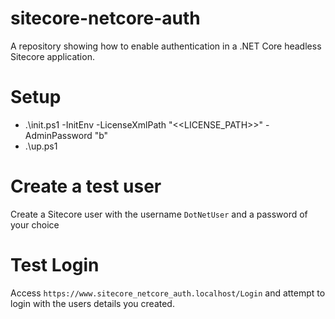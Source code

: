 # sitecore-netcore-auth
A repository showing how to enable authentication in a .NET Core headless Sitecore application.

# Setup
 - .\init.ps1 -InitEnv -LicenseXmlPath "<<LICENSE_PATH>>" -AdminPassword "b"
 - .\up.ps1

# Create a test user
Create a Sitecore user with the username `DotNetUser` and a password of your choice

# Test Login
Access `https://www.sitecore_netcore_auth.localhost/Login` and attempt to login with the users details you created.